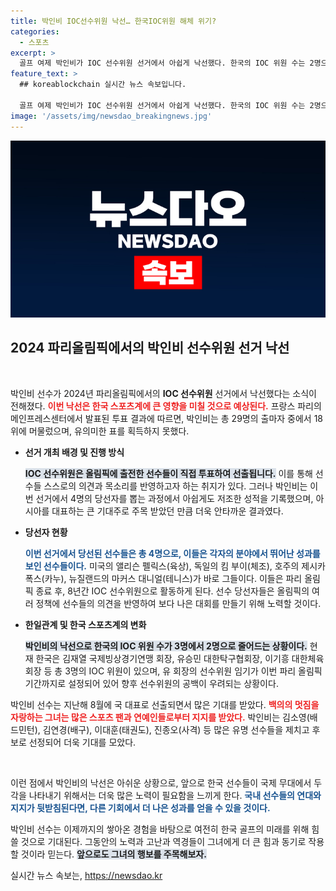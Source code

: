 ```yaml
---
title: 박인비 IOC선수위원 낙선… 한국IOC위원 해체 위기?
categories:
  - 스포츠
excerpt: >
  골프 여제 박인비가 IOC 선수위원 선거에서 아쉽게 낙선했다. 한국의 IOC 위원 수는 2명으로 줄며, 파리 올림픽 이후의 변화에 대한 관심이 커지고 있다. 클릭해 자세한 이야기를 알아보세요!
feature_text: >
  ## koreablockchain 실시간 뉴스 속보입니다.

  골프 여제 박인비가 IOC 선수위원 선거에서 아쉽게 낙선했다. 한국의 IOC 위원 수는 2명으로 줄며, 파리 올림픽 이후의 변화에 대한 관심이 커지고 있다. 클릭해 자세한 이야기를 알아보세요!
image: '/assets/img/newsdao_breakingnews.jpg'
---
```


<p><img src="/assets/img/newsdao_breakingnews.jpg" alt="koreablockchain 속보" /></p>

<h2 data-ke-size="size26">2024 파리올림픽에서의 박인비 선수위원 선거 낙선</h2>

<p data-ke-size="size16">&nbsp;</p>

<p>박인비 선수가 2024년 파리올림픽에서의 <b>IOC 선수위원</b> 선거에서 낙선했다는 소식이 전해졌다. <b><span style="color: #ee2323;">이번 낙선은 한국 스포츠계에 큰 영향을 미칠 것으로 예상된다.</span></b> 프랑스 파리의 메인프레스센터에서 발표된 투표 결과에 따르면, 박인비는 총 29명의 출마자 중에서 18위에 머물렀으며, 유의미한 표를 획득하지 못했다.</p>

<ul>
<li><p><strong>선거 개최 배경 및 진행 방식</strong></p>

<p><b><span style="background-color: #21538527;">IOC 선수위원은 올림픽에 출전한 선수들이 직접 투표하여 선출됩니다.</span></b> 이를 통해 선수들 스스로의 의견과 목소리를 반영하고자 하는 취지가 있다. 그러나 박인비는 이번 선거에서 4명의 당선자를 뽑는 과정에서 아쉽게도 저조한 성적을 기록했으며, 아시아를 대표하는 큰 기대주로 주목 받았던 만큼 더욱 안타까운 결과였다.</p></li>
<li><p><strong>당선자 현황</strong></p>

<p><b><span style="color: #1a5490;">이번 선거에서 당선된 선수들은 총 4명으로, 이들은 각자의 분야에서 뛰어난 성과를 보인 선수들이다.</span></b> 미국의 앨리슨 펠릭스(육상), 독일의 킴 부이(체조), 호주의 제시카 폭스(카누), 뉴질랜드의 마커스 대니얼(테니스)가 바로 그들이다. 이들은 파리 올림픽 종료 후, 8년간 IOC 선수위원으로 활동하게 된다. 선수 당선자들은 올림픽의 여러 정책에 선수들의 의견을 반영하여 보다 나은 대회를 만들기 위해 노력할 것이다.</p></li>
<li><p><strong>한일관계 및 한국 스포츠계의 변화</strong></p>

<p><b><span style="background-color: #21538527;">박인비의 낙선으로 한국의 IOC 위원 수가 3명에서 2명으로 줄어드는 상황이다.</span></b> 현재 한국은 김재열 국제빙상경기연맹 회장, 유승민 대한탁구협회장, 이기흥 대한체육회장 등 총 3명의 IOC 위원이 있으며, 유 회장의 선수위원 임기가 이번 파리 올림픽 기간까지로 설정되어 있어 향후 선수위원의 공백이 우려되는 상황이다.</p></li>
</ul>

<p>박인비 선수는 지난해 8월에 국 대표로 선출되면서 많은 기대를 받았다. <b><span style="color: #ee2323;">백의의 멋짐을 자랑하는 그녀는 많은 스포츠 팬과 연예인들로부터 지지를 받았다.</span></b> 박인비는 김소영(배드민턴), 김연경(배구), 이대훈(태권도), 진종오(사격) 등 많은 유명 선수들을 제치고 후보로 선정되어 더욱 기대를 모았다. </p>

<p data-ke-size="size16">&nbsp;</p>

<p>이런 점에서 박인비의 낙선은 아쉬운 상황으로, 앞으로 한국 선수들이 국제 무대에서 두각을 나타내기 위해서는 더욱 많은 노력이 필요함을 느끼게 한다. <b><span style="color: #1a5490;">국내 선수들의 연대와 지지가 뒷받침된다면, 다른 기회에서 더 나은 성과를 얻을 수 있을 것이다.</span></b> </p>

<p>박인비 선수는 이제까지의 쌓아온 경험을 바탕으로 여전히 한국 골프의 미래를 위해 힘쓸 것으로 기대된다. 그동안의 노력과 고난과 역경들이 그녀에게 더 큰 힘과 동기로 작용할 것이라 믿는다. <b><span style="background-color: #21538527;">앞으로도 그녀의 행보를 주목해보자.</span></b></p>
실시간 뉴스 속보는, <a href="https://newsdao.kr" rel="dofollow">https://newsdao.kr</a>


